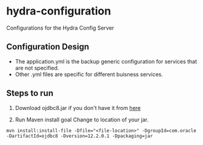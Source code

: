 # hydra-configuration
Configurations for the Hydra Config Server

## Configuration Design
- The application.yml is the backup generic configuration for services that are not specified.
- Other .yml files are specific for different buisness services.

## Steps to run

1. Download ojdbc8.jar if you don't have it from [here](http://www.oracle.com/technetwork/database/features/jdbc/jdbc-ucp-122-3110062.html)

2. Run Maven install goal
Change <file-location> to location of your jar. 
```
mvn install:install-file -Dfile="<file-location>" -DgroupId=com.oracle -DartifactId=ojdbc8 -Dversion=12.2.0.1 -Dpackaging=jar
```